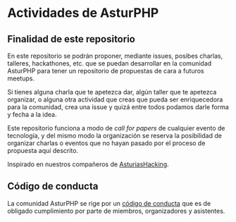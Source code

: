 # Actividades de AsturPHP

## Finalidad de este repositorio

En este repositorio se podrán proponer, mediante issues, posibes charlas, talleres, hackathones, etc. que se puedan desarrollar en la comunidad AsturPHP para tener un repositorio de propuestas de cara a futuros meetups.

Si tienes alguna charla que te apetezca dar, algún taller que te apetezca organizar, o alguna otra actividad que creas que pueda ser enriquecedora para la comunidad, crea una issue y quizá entre todos podamos darle forma y fecha a la idea.

Este repositorio funciona a modo de _call for papers_ de cualquier evento de tecnología, y del mismo modo la organización se reserva la posibilidad de organizar charlas o eventos que no hayan pasado por el proceso de propuesta aquí descrito.

Inspirado en nuestros compañeros de [AsturiasHacking](https://github.com/asturiashacking).

## Código de conducta

La comunidad AsturPHP se rige por un [código de conducta](https://github.com/asturphp/core/blob/master/coc/CODE_OF_CONDUCT.md) que es de obligado cumplimiento por parte de miembros, organizadores y asistentes.
